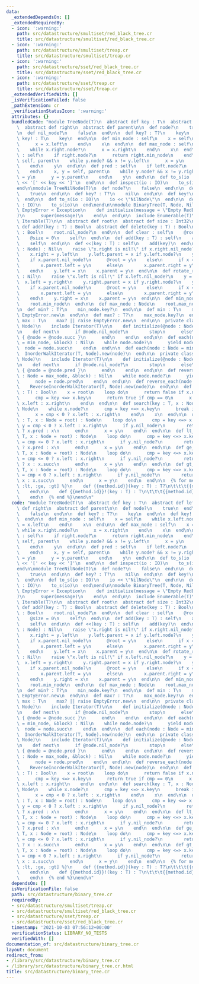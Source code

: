```yaml
---
data:
  _extendedDependsOn: []
  _extendedRequiredBy:
  - icon: ':warning:'
    path: src/datastructure/smultiset/red_black_tree.cr
    title: src/datastructure/smultiset/red_black_tree.cr
  - icon: ':warning:'
    path: src/datastructure/smultiset/treap.cr
    title: src/datastructure/smultiset/treap.cr
  - icon: ':warning:'
    path: src/datastructure/sset/red_black_tree.cr
    title: src/datastructure/sset/red_black_tree.cr
  - icon: ':warning:'
    path: src/datastructure/sset/treap.cr
    title: src/datastructure/sset/treap.cr
  _extendedVerifiedWith: []
  _isVerificationFailed: false
  _pathExtension: cr
  _verificationStatusIcon: ':warning:'
  attributes: {}
  bundledCode: "module TreeNode(T)\n  abstract def key : T\n  abstract def left\n\
    \  abstract def right\n  abstract def parent\n\n  def node?\n    true\n  end\n\
    \n  def nil_node?\n    false\n  end\n\n  def key? : T?\n    key\n  end\n\n  def\
    \ key! : T\n    key\n  end\n\n  def min_node : self\n    x = self\n    while x.left.node?\n\
    \      x = x.left\n    end\n    x\n  end\n\n  def max_node : self\n    x = self\n\
    \    while x.right.node?\n      x = x.right\n    end\n    x\n  end\n\n  def succ\
    \ : self\n    if right.node?\n      return right.min_node\n    end\n    x, y =\
    \ self, parent\n    while y.node? && x != y.left\n      x = y\n      y = y.parent\n\
    \    end\n    y\n  end\n\n  def pred : self\n    if left.node?\n      return left.max_node\n\
    \    end\n    x, y = self, parent\n    while y.node? && x != y.right\n      x\
    \ = y\n      y = y.parent\n    end\n    y\n  end\n\n  def to_s(io : IO)\n    io\
    \ << '[' << key << ']'\n  end\n\n  def inspect(io : IO)\n    to_s(io)\n  end\n\
    end\n\nmodule TreeNilNode(T)\n  def node?\n    false\n  end\n\n  def nil_node?\n\
    \    true\n  end\n\n  def key? : T?\n    nil\n  end\n\n  def key!\n    raise NilAssertionError.new\n\
    \  end\n\n  def to_s(io : IO)\n    io << \"NilNode\"\n  end\n\n  def inspect(io\
    \ : IO)\n    to_s(io)\n  end\nend\n\nmodule BinaryTree(T, Node, NilNode)\n  class\
    \ EmptyError < Exception\n    def initialize(message = \"Empty RedBlackTree\"\
    )\n      super(message)\n    end\n  end\n\n  include Enumerable(T)\n  include\
    \ Iterable(T)\n\n  abstract def root\n  abstract def size : Int32\n  abstract\
    \ def add?(key : T) : Bool\n  abstract def delete(key : T) : Bool\n\n  def empty?\
    \ : Bool\n    root.nil_node?\n  end\n\n  def clear : self\n    @root = NilNode.new\n\
    \    @size = 0\n    self\n  end\n\n  def add(key : T) : self\n    add?(key)\n\
    \    self\n  end\n\n  def <<(key : T) : self\n    add(key)\n  end\n\n  def rotate_left(x\
    \ : Node) : Nil\n    raise \"x.right is nil!\" if x.right.nil_node?\n    y = x.right\n\
    \    x.right = y.left\n    y.left.parent = x if y.left.node?\n    y.parent = x.parent\n\
    \    if x.parent.nil_node?\n      @root = y\n    else\n      if x == x.parent.left\n\
    \        x.parent.left = y\n      else\n        x.parent.right = y\n      end\n\
    \    end\n    y.left = x\n    x.parent = y\n  end\n\n  def rotate_right(x : Node)\
    \ : Nil\n    raise \"x.left is nil!\" if x.left.nil_node?\n    y = x.left\n  \
    \  x.left = y.right\n    y.right.parent = x if y.right.node?\n    y.parent = x.parent\n\
    \    if x.parent.nil_node?\n      @root = y\n    else\n      if x == x.parent.left\n\
    \        x.parent.left = y\n      else\n        x.parent.right = y\n      end\n\
    \    end\n    y.right = x\n    x.parent = y\n  end\n\n  def min_node : Node\n\
    \    root.min_node\n  end\n\n  def max_node : Node\n    root.max_node\n  end\n\
    \n  def min? : T?\n    min_node.key?\n  end\n\n  def min : T\n    min? || raise\
    \ EmptyError.new\n  end\n\n  def max? : T?\n    max_node.key?\n  end\n\n  def\
    \ max : T\n    max? || raise EmptyError.new\n  end\n\n  private class InorderWalkIterator(T,\
    \ Node)\n    include Iterator(T)\n\n    def initialize(@node : Node)\n    end\n\
    \n    def next\n      if @node.nil_node?\n        stop\n      else\n        @node.key.tap\
    \ { @node = @node.succ }\n      end\n    end\n  end\n\n  def each(node : Node\
    \ = min_node, &block) : Nil\n    while node.node?\n      yield node.key\n    \
    \  node = node.succ\n    end\n  end\n\n  def each(node : Node = min_node)\n  \
    \  InorderWalkIterator(T, Node).new(node)\n  end\n\n  private class ReverseInorderWalkIterator(T,\
    \ Node)\n    include Iterator(T)\n\n    def initialize(@node : Node)\n    end\n\
    \n    def next\n      if @node.nil_node?\n        stop\n      else\n        @node.key.tap\
    \ { @node = @node.pred }\n      end\n    end\n  end\n\n  def reverse_each(node\
    \ : Node = max_node, &block) : Nil\n    while node.node?\n      yield node.key\n\
    \      node = node.pred\n    end\n  end\n\n  def reverse_each(node : Node = max_node)\n\
    \    ReverseInorderWalkIterator(T, Node).new(node)\n  end\n\n  def includes?(key\
    \ : T) : Bool\n    x = root\n    loop do\n      return false if x.nil_node?\n\
    \      cmp = key <=> x.key\n      return true if cmp == 0\n      x = cmp < 0 ?\
    \ x.left : x.right\n    end\n  end\n\n  def search(key : T, x : Node = root) :\
    \ Node\n    while x.node?\n      cmp = key <=> x.key\n      break if cmp == 0\n\
    \      x = cmp < 0 ? x.left : x.right\n    end\n    x\n  end\n\n  def le_node(key\
    \ : T, x : Node = root) : Node\n    loop do\n      cmp = key <=> x.key\n     \
    \ y = cmp < 0 ? x.left : x.right\n      if y.nil_node?\n        return cmp < 0\
    \ ? x.pred : x\n      end\n      x = y\n    end\n  end\n\n  def lt_node(key :\
    \ T, x : Node = root) : Node\n    loop do\n      cmp = key <=> x.key\n      y\
    \ = cmp <= 0 ? x.left : x.right\n      if y.nil_node?\n        return cmp <= 0\
    \ ? x.pred : x\n      end\n      x = y\n    end\n  end\n\n  def ge_node(key :\
    \ T, x : Node = root) : Node\n    loop do\n      cmp = key <=> x.key\n      y\
    \ = cmp <= 0 ? x.left : x.right\n      if y.nil_node?\n        return cmp <= 0\
    \ ? x : x.succ\n      end\n      x = y\n    end\n  end\n\n  def gt_node(key :\
    \ T, x : Node = root) : Node\n    loop do\n      cmp = key <=> x.key\n      y\
    \ = cmp < 0 ? x.left : x.right\n      if y.nil_node?\n        return cmp < 0 ?\
    \ x : x.succ\n      end\n      x = y\n    end\n  end\n\n  {% for method in [:le,\
    \ :lt, :ge, :gt] %}\n    def {{method.id}}(key : T) : T?\n\t\t\t{{method.id}}_node(key).key?\n\
    \    end\n\n    def {{method.id}}!(key : T) : T\n\t\t\t{{method.id}}_node(key).key!\n\
    \    end\n  {% end %}\nend\n"
  code: "module TreeNode(T)\n  abstract def key : T\n  abstract def left\n  abstract\
    \ def right\n  abstract def parent\n\n  def node?\n    true\n  end\n\n  def nil_node?\n\
    \    false\n  end\n\n  def key? : T?\n    key\n  end\n\n  def key! : T\n    key\n\
    \  end\n\n  def min_node : self\n    x = self\n    while x.left.node?\n      x\
    \ = x.left\n    end\n    x\n  end\n\n  def max_node : self\n    x = self\n   \
    \ while x.right.node?\n      x = x.right\n    end\n    x\n  end\n\n  def succ\
    \ : self\n    if right.node?\n      return right.min_node\n    end\n    x, y =\
    \ self, parent\n    while y.node? && x != y.left\n      x = y\n      y = y.parent\n\
    \    end\n    y\n  end\n\n  def pred : self\n    if left.node?\n      return left.max_node\n\
    \    end\n    x, y = self, parent\n    while y.node? && x != y.right\n      x\
    \ = y\n      y = y.parent\n    end\n    y\n  end\n\n  def to_s(io : IO)\n    io\
    \ << '[' << key << ']'\n  end\n\n  def inspect(io : IO)\n    to_s(io)\n  end\n\
    end\n\nmodule TreeNilNode(T)\n  def node?\n    false\n  end\n\n  def nil_node?\n\
    \    true\n  end\n\n  def key? : T?\n    nil\n  end\n\n  def key!\n    raise NilAssertionError.new\n\
    \  end\n\n  def to_s(io : IO)\n    io << \"NilNode\"\n  end\n\n  def inspect(io\
    \ : IO)\n    to_s(io)\n  end\nend\n\nmodule BinaryTree(T, Node, NilNode)\n  class\
    \ EmptyError < Exception\n    def initialize(message = \"Empty RedBlackTree\"\
    )\n      super(message)\n    end\n  end\n\n  include Enumerable(T)\n  include\
    \ Iterable(T)\n\n  abstract def root\n  abstract def size : Int32\n  abstract\
    \ def add?(key : T) : Bool\n  abstract def delete(key : T) : Bool\n\n  def empty?\
    \ : Bool\n    root.nil_node?\n  end\n\n  def clear : self\n    @root = NilNode.new\n\
    \    @size = 0\n    self\n  end\n\n  def add(key : T) : self\n    add?(key)\n\
    \    self\n  end\n\n  def <<(key : T) : self\n    add(key)\n  end\n\n  def rotate_left(x\
    \ : Node) : Nil\n    raise \"x.right is nil!\" if x.right.nil_node?\n    y = x.right\n\
    \    x.right = y.left\n    y.left.parent = x if y.left.node?\n    y.parent = x.parent\n\
    \    if x.parent.nil_node?\n      @root = y\n    else\n      if x == x.parent.left\n\
    \        x.parent.left = y\n      else\n        x.parent.right = y\n      end\n\
    \    end\n    y.left = x\n    x.parent = y\n  end\n\n  def rotate_right(x : Node)\
    \ : Nil\n    raise \"x.left is nil!\" if x.left.nil_node?\n    y = x.left\n  \
    \  x.left = y.right\n    y.right.parent = x if y.right.node?\n    y.parent = x.parent\n\
    \    if x.parent.nil_node?\n      @root = y\n    else\n      if x == x.parent.left\n\
    \        x.parent.left = y\n      else\n        x.parent.right = y\n      end\n\
    \    end\n    y.right = x\n    x.parent = y\n  end\n\n  def min_node : Node\n\
    \    root.min_node\n  end\n\n  def max_node : Node\n    root.max_node\n  end\n\
    \n  def min? : T?\n    min_node.key?\n  end\n\n  def min : T\n    min? || raise\
    \ EmptyError.new\n  end\n\n  def max? : T?\n    max_node.key?\n  end\n\n  def\
    \ max : T\n    max? || raise EmptyError.new\n  end\n\n  private class InorderWalkIterator(T,\
    \ Node)\n    include Iterator(T)\n\n    def initialize(@node : Node)\n    end\n\
    \n    def next\n      if @node.nil_node?\n        stop\n      else\n        @node.key.tap\
    \ { @node = @node.succ }\n      end\n    end\n  end\n\n  def each(node : Node\
    \ = min_node, &block) : Nil\n    while node.node?\n      yield node.key\n    \
    \  node = node.succ\n    end\n  end\n\n  def each(node : Node = min_node)\n  \
    \  InorderWalkIterator(T, Node).new(node)\n  end\n\n  private class ReverseInorderWalkIterator(T,\
    \ Node)\n    include Iterator(T)\n\n    def initialize(@node : Node)\n    end\n\
    \n    def next\n      if @node.nil_node?\n        stop\n      else\n        @node.key.tap\
    \ { @node = @node.pred }\n      end\n    end\n  end\n\n  def reverse_each(node\
    \ : Node = max_node, &block) : Nil\n    while node.node?\n      yield node.key\n\
    \      node = node.pred\n    end\n  end\n\n  def reverse_each(node : Node = max_node)\n\
    \    ReverseInorderWalkIterator(T, Node).new(node)\n  end\n\n  def includes?(key\
    \ : T) : Bool\n    x = root\n    loop do\n      return false if x.nil_node?\n\
    \      cmp = key <=> x.key\n      return true if cmp == 0\n      x = cmp < 0 ?\
    \ x.left : x.right\n    end\n  end\n\n  def search(key : T, x : Node = root) :\
    \ Node\n    while x.node?\n      cmp = key <=> x.key\n      break if cmp == 0\n\
    \      x = cmp < 0 ? x.left : x.right\n    end\n    x\n  end\n\n  def le_node(key\
    \ : T, x : Node = root) : Node\n    loop do\n      cmp = key <=> x.key\n     \
    \ y = cmp < 0 ? x.left : x.right\n      if y.nil_node?\n        return cmp < 0\
    \ ? x.pred : x\n      end\n      x = y\n    end\n  end\n\n  def lt_node(key :\
    \ T, x : Node = root) : Node\n    loop do\n      cmp = key <=> x.key\n      y\
    \ = cmp <= 0 ? x.left : x.right\n      if y.nil_node?\n        return cmp <= 0\
    \ ? x.pred : x\n      end\n      x = y\n    end\n  end\n\n  def ge_node(key :\
    \ T, x : Node = root) : Node\n    loop do\n      cmp = key <=> x.key\n      y\
    \ = cmp <= 0 ? x.left : x.right\n      if y.nil_node?\n        return cmp <= 0\
    \ ? x : x.succ\n      end\n      x = y\n    end\n  end\n\n  def gt_node(key :\
    \ T, x : Node = root) : Node\n    loop do\n      cmp = key <=> x.key\n      y\
    \ = cmp < 0 ? x.left : x.right\n      if y.nil_node?\n        return cmp < 0 ?\
    \ x : x.succ\n      end\n      x = y\n    end\n  end\n\n  {% for method in [:le,\
    \ :lt, :ge, :gt] %}\n    def {{method.id}}(key : T) : T?\n\t\t\t{{method.id}}_node(key).key?\n\
    \    end\n\n    def {{method.id}}!(key : T) : T\n\t\t\t{{method.id}}_node(key).key!\n\
    \    end\n  {% end %}\nend\n"
  dependsOn: []
  isVerificationFile: false
  path: src/datastructure/binary_tree.cr
  requiredBy:
  - src/datastructure/smultiset/treap.cr
  - src/datastructure/smultiset/red_black_tree.cr
  - src/datastructure/sset/treap.cr
  - src/datastructure/sset/red_black_tree.cr
  timestamp: '2021-10-03 07:56:12+00:00'
  verificationStatus: LIBRARY_NO_TESTS
  verifiedWith: []
documentation_of: src/datastructure/binary_tree.cr
layout: document
redirect_from:
- /library/src/datastructure/binary_tree.cr
- /library/src/datastructure/binary_tree.cr.html
title: src/datastructure/binary_tree.cr
---
```

